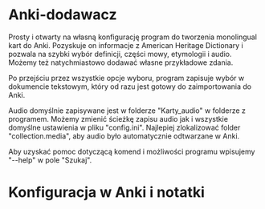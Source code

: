 # Anki-dodawacz

Prosty i otwarty na własną konfigurację program do tworzenia monolingual kart do Anki.
Pozyskuje on informacje z American Heritage Dictionary i pozwala na szybki wybór definicji, części mowy, etymologii i audio.
Możemy też natychmiastowo dodawać własne przykładowe zdania.

Po przejściu przez wszystkie opcje wyboru, program zapisuje wybór w dokumencie tekstowym,
który od razu jest gotowy do zaimportowania do Anki.

Audio domyślnie zapisywane jest w folderze "Karty_audio" w folderze z programem.
Możemy zmienić ścieżkę zapisu audio jak i wszystkie domyślne ustawienia w pliku "config.ini".
Najlepiej zlokalizować folder "collection.media", aby audio było automatycznie odtwarzane w Anki.

Aby uzyskać pomoc dotyczącą komend i możliwości programu wpisujemy "--help" w pole "Szukaj".


# Konfiguracja w Anki i notatki


